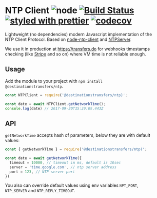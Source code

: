 # NTP Client ![node](https://img.shields.io/node/v/@destinationstransfers/ntp.svg) [![Build Status](https://dev.azure.com/destinationstransfers/ntp/_apis/build/status/destinationstransfers.ntp?branchName=master)](https://dev.azure.com/destinationstransfers/ntp/_build/latest?definitionId=5&branchName=master) [![styled with prettier](https://img.shields.io/badge/styled_with-prettier-ff69b4.svg)](https://github.com/prettier/prettier) [![codecov](https://codecov.io/gh/destinationstransfers/ntp/branch/master/graph/badge.svg)](https://codecov.io/gh/destinationstransfers/ntp)

Lightweight (no dependencies) modern Javascript implementation of the NTP Client Protocol. Based on [node-ntp-client](https://github.com/moonpyk/node-ntp-client) and [NTPServer](https://github.com/Grassboy/NTPServer).

We use it in production at <https://transfers.do> for webhooks timestamps checking (like [Stripe](https://stripe.com/docs/webhooks/signatures#replay-attacks) and so on) where VM time is not reliable enough.

## Usage

Add the module to your project with `npm install @destinationstransfers/ntp`.

```js
const NTPClient = require('@destinationstransfers/ntp)';

const date = await NTPClient.getNetworkTime();
console.log(date) // 2017-09-20T15:29:09.443Z
```

## API

`getNetworkTime` accepts hash of parameters, below they are with default values:

```js
const { getNetworkTime } = require('@destinationstransfers/ntp)';

const date = await getNetworkTime({
  timeout = 10000, // timeout in ms, default is 10sec
  server = 'time.google.com', // ntp server address
  port = 123, // NTP server port
})
```

You also can override default values using env variables `NPT_PORT`, `NTP_SERVER` and `NTP_REPLY_TIMEOUT`.
